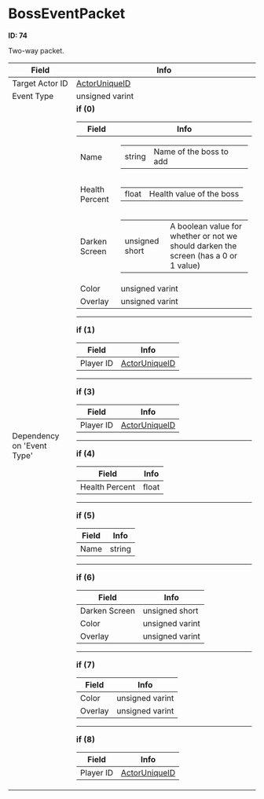 # BossEventPacket

__ID: 74__

Two-way packet.

<table><thead><tr><th>Field</th><th>Info</th></tr></thead><tbody>
<tr><td>Target Actor ID</td><td><a href="../types/ActorUniqueID.md">ActorUniqueID</a></td></tr>
<tr><td>Event Type</td><td>unsigned varint</td></tr>
<tr><td>Dependency on 'Event Type'</td><td><b>if (0)</b><br>
  <table><thead><tr><th>Field</th><th>Info</th></tr></thead><tbody>
  <tr><td>Name</td><td><table><tbody><tr><td>string</td><td>Name of the boss to add</td></tr></tbody></table></td></tr>
  <tr><td>Health Percent</td><td><table><tbody><tr><td>float</td><td>Health value of the boss</td></tr></tbody></table></td></tr>
  <tr><td>Darken Screen</td><td><table><tbody><tr><td>unsigned short</td><td>A boolean value for whether or not we should darken the screen (has a 0 or 1 value)</td></tr></tbody></table></td></tr>
  <tr><td>Color</td><td>unsigned varint</td></tr>
  <tr><td>Overlay</td><td>unsigned varint</td></tr>
  </tbody></table><hr>
  <b>if (1)</b><br>
  <table><thead><tr><th>Field</th><th>Info</th></tr></thead><tbody>
  <tr><td>Player ID</td><td><a href="../types/ActorUniqueID.md">ActorUniqueID</a></td></tr>
  </tbody></table><hr>
  <b>if (3)</b><br>
  <table><thead><tr><th>Field</th><th>Info</th></tr></thead><tbody>
  <tr><td>Player ID</td><td><a href="../types/ActorUniqueID.md">ActorUniqueID</a></td></tr>
  </tbody></table><hr>
  <b>if (4)</b><br>
  <table><thead><tr><th>Field</th><th>Info</th></tr></thead><tbody>
  <tr><td>Health Percent</td><td>float</td></tr>
  </tbody></table><hr>
  <b>if (5)</b><br>
  <table><thead><tr><th>Field</th><th>Info</th></tr></thead><tbody>
  <tr><td>Name</td><td>string</td></tr>
  </tbody></table><hr>
  <b>if (6)</b><br>
  <table><thead><tr><th>Field</th><th>Info</th></tr></thead><tbody>
  <tr><td>Darken Screen</td><td>unsigned short</td></tr>
  <tr><td>Color</td><td>unsigned varint</td></tr>
  <tr><td>Overlay</td><td>unsigned varint</td></tr>
  </tbody></table><hr>
  <b>if (7)</b><br>
  <table><thead><tr><th>Field</th><th>Info</th></tr></thead><tbody>
  <tr><td>Color</td><td>unsigned varint</td></tr>
  <tr><td>Overlay</td><td>unsigned varint</td></tr>
  </tbody></table><hr>
  <b>if (8)</b><br>
  <table><thead><tr><th>Field</th><th>Info</th></tr></thead><tbody>
  <tr><td>Player ID</td><td><a href="../types/ActorUniqueID.md">ActorUniqueID</a></td></tr>
  </tbody></table></td></tr>
</tbody></table>